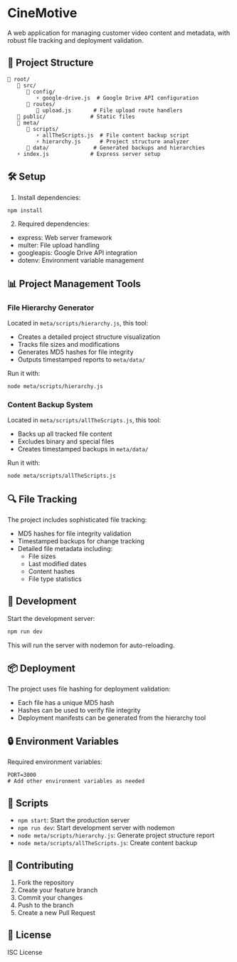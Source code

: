 # CineMotive

A web application for managing customer video content and metadata, with robust file tracking and deployment validation.

## 🚀 Project Structure
```
📁 root/
   📁 src/
      📁 config/
         ⚡ google-drive.js  # Google Drive API configuration
      📁 routes/
         🔌 upload.js       # File upload route handlers
   📁 public/              # Static files
   📁 meta/
      📁 scripts/
         ⚡ allTheScripts.js  # File content backup script
         ⚡ hierarchy.js      # Project structure analyzer
      📁 data/              # Generated backups and hierarchies
   ⚡ index.js             # Express server setup
```

## 🛠️ Setup

1. Install dependencies:
```bash
npm install
```

2. Required dependencies:
- express: Web server framework
- multer: File upload handling
- googleapis: Google Drive API integration
- dotenv: Environment variable management

## 📊 Project Management Tools

### File Hierarchy Generator
Located in `meta/scripts/hierarchy.js`, this tool:
- Creates a detailed project structure visualization
- Tracks file sizes and modifications
- Generates MD5 hashes for file integrity
- Outputs timestamped reports to `meta/data/`

Run it with:
```bash
node meta/scripts/hierarchy.js
```


### Content Backup System
Located in `meta/scripts/allTheScripts.js`, this tool:
- Backs up all tracked file content
- Excludes binary and special files
- Creates timestamped backups in `meta/data/`

Run it with:
```bash
node meta/scripts/allTheScripts.js
```

## 🔍 File Tracking

The project includes sophisticated file tracking:
- MD5 hashes for file integrity validation
- Timestamped backups for change tracking
- Detailed file metadata including:
  - File sizes
  - Last modified dates
  - Content hashes
  - File type statistics

## 🚀 Development

Start the development server:
```bash
npm run dev
```

This will run the server with nodemon for auto-reloading.

## 📦 Deployment

The project uses file hashing for deployment validation:
- Each file has a unique MD5 hash
- Hashes can be used to verify file integrity
- Deployment manifests can be generated from the hierarchy tool

## 🔒 Environment Variables

Required environment variables:
```env
PORT=3000
# Add other environment variables as needed
```

## 📝 Scripts

- `npm start`: Start the production server
- `npm run dev`: Start development server with nodemon
- `node meta/scripts/hierarchy.js`: Generate project structure report
- `node meta/scripts/allTheScripts.js`: Create content backup

## 🤝 Contributing

1. Fork the repository
2. Create your feature branch
3. Commit your changes
4. Push to the branch
5. Create a new Pull Request

## 📄 License

ISC License
